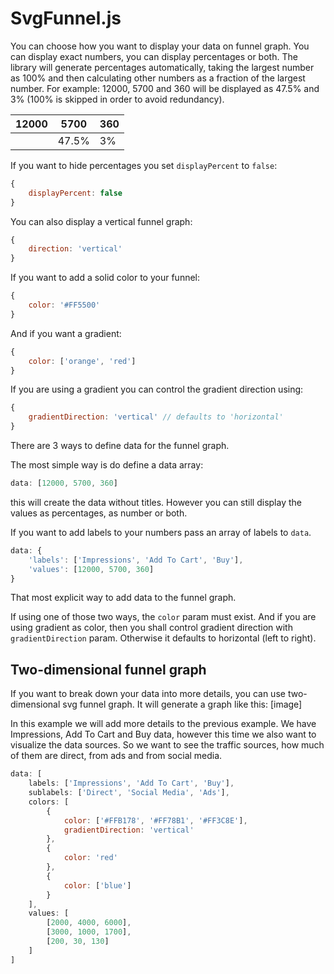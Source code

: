 # SvgFunnel.js

You can choose how you want to display your data on funnel graph. 
You can display exact numbers, you can display percentages or both.
The library will generate percentages automatically,
taking the largest number as 100% and then calculating 
other numbers as a fraction of the largest number.
For example: 12000, 5700 and 360 will be displayed as 47.5% and 3% 
(100% is skipped in order to avoid redundancy).

| 12000 | 5700  | 360 |
|-------|-------|-----|
|       | 47.5% | 3%  |

If you want to hide percentages you set `displayPercent` to `false`:

```js
{
    displayPercent: false
}
```

You can also display a vertical funnel graph: 
```js
{
    direction: 'vertical'
}
```

If you want to add a solid color to your funnel:
```js
{
    color: '#FF5500'
}
```

And if you want a gradient:
```js
{
    color: ['orange', 'red']
}
```
If you are using a gradient you can control the gradient direction using:

```js
{
    gradientDirection: 'vertical' // defaults to 'horizontal'
}
```


There are 3 ways to define data for the funnel graph.

The most simple way is do define a data array:

```js
data: [12000, 5700, 360]
```

this will create the data without titles. However you can still display the values as percentages, as number or both.

If you want to add labels to your numbers pass an array of labels to `data`.

```js
data: {
    'labels': ['Impressions', 'Add To Cart', 'Buy'],
    'values': [12000, 5700, 360]
}
```

That most explicit way to add data to the funnel graph.

If using one of those two ways, the `color` param must exist. 
And if you are using gradient as color, then you shall control
gradient direction with `gradientDirection` param. 
Otherwise it defaults to horizontal (left to right).

## Two-dimensional funnel graph

If you want to break down your data into more details,
you can use two-dimensional svg funnel graph. It will
generate a graph like this: [image]

In this example we will add more details to the previous example.
We have Impressions, Add To Cart and Buy data, however this time
we also want to visualize the data sources. So we want to see
the traffic sources, how much of them are direct, from ads
and from social media.

```js
data: [
    labels: ['Impressions', 'Add To Cart', 'Buy'],
    sublabels: ['Direct', 'Social Media', 'Ads'],
    colors: [
        {
            color: ['#FFB178', '#FF78B1', '#FF3C8E'],
            gradientDirection: 'vertical'
        },
        {
            color: 'red'
        },
        {
            color: ['blue']
        }
    ],
    values: [
        [2000, 4000, 6000],
        [3000, 1000, 1700],
        [200, 30, 130]
    ]
]
```
